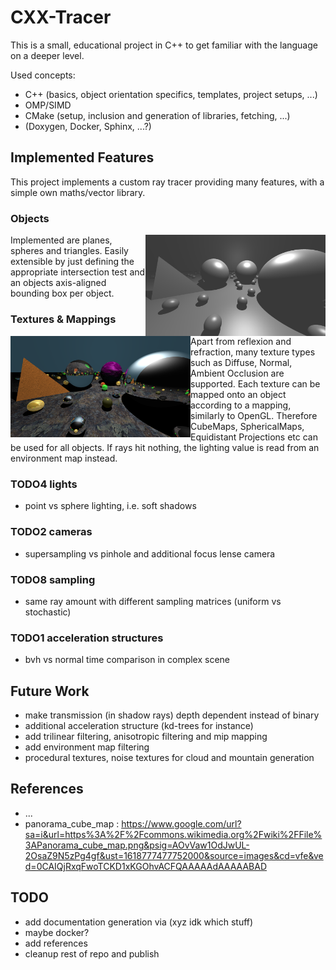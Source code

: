 # CXX-Tracer

This is a small, educational project in C++ to get familiar with the language on a deeper level.

Used concepts:
- C++ (basics, object orientation specifics, templates, project setups, ...)
- OMP/SIMD
- CMake (setup, inclusion and generation of libraries, fetching, ...)
- (Doxygen, Docker, Sphinx, ...?)


## Implemented Features
This project implements a custom ray tracer providing many features, with a simple own maths/vector library.

### Objects

<img align="right" width="288" height="162" src="images/features_1_objects.png">

Implemented are planes, spheres and triangles. Easily extensible by just defining the appropriate intersection test and an objects axis-aligned bounding box per object.

### Textures & Mappings

<img align="left" width="288" height="162" src="images/features_2_texmaps.png">

Apart from reflexion and refraction, many texture types such as Diffuse, Normal, Ambient Occlusion are supported. Each texture can be mapped onto an object according to a mapping, similarly to OpenGL. Therefore CubeMaps, SphericalMaps, Equidistant Projections etc can be used for all objects. If rays hit nothing, the lighting value is read from an environment map instead.

### TODO4 lights
- point vs sphere lighting, i.e. soft shadows

### TODO2 cameras
- supersampling vs pinhole and additional focus lense camera

### TODO8 sampling
- same ray amount with different sampling matrices (uniform vs stochastic)

### TODO1 acceleration structures
- bvh vs normal time comparison in complex scene











## Future Work
- make transmission (in shadow rays) depth dependent instead of binary
- additional acceleration structure (kd-trees for instance)
- add trilinear filtering, anisotropic filtering and mip mapping
- add environment map filtering
- procedural textures, noise textures for cloud and mountain generation


## References
- ...
- panorama_cube_map : https://www.google.com/url?sa=i&url=https%3A%2F%2Fcommons.wikimedia.org%2Fwiki%2FFile%3APanorama_cube_map.png&psig=AOvVaw1OdJwUL-2OsaZ9N5zPg4gf&ust=1618777477752000&source=images&cd=vfe&ved=0CAIQjRxqFwoTCKD1xKGOhvACFQAAAAAdAAAAABAD


## TODO
- add documentation generation via (xyz idk which stuff)
- maybe docker?
- add references
- cleanup rest of repo and publish

